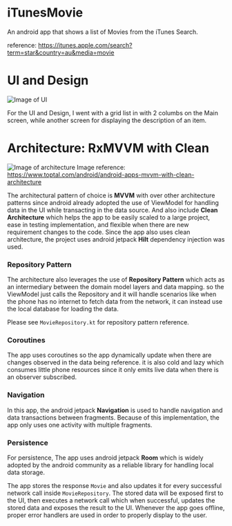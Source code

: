 
# iTunesMovie
An android app that shows a list of Movies from the iTunes Search.

reference:
https://itunes.apple.com/search?term=star&country=au&media=movie

# UI and Design

![Image of UI](https://user-images.githubusercontent.com/40202220/123507453-4cc0d180-d61e-11eb-9a9c-e8e98c7bfad0.png)

For the UI and Design, I went with a grid list in with 2 columbs on the Main screen, while another screen for displaying the description of an item.

# Architecture: RxMVVM with Clean

![Image of architecture](https://uploads.toptal.io/blog/image/127608/toptal-blog-image-1543413671794-80993a19fea97477524763c908b50a7a.png)
Image reference: https://www.toptal.com/android/android-apps-mvvm-with-clean-architecture

The architectural pattern of choice is **MVVM** with over other architecture patterns since android already adopted the use of ViewModel for handling data in the UI while transacting in the data source. And also include **Clean Architecture** which helps the app to be easily scaled to a large project, ease in testing implementation, and flexible when there are new requirement changes to the code. Since the app also uses clean architecture, the project uses android jetpack **Hilt** dependency injection was used.

### Repository Pattern
The architecture also leverages the use of **Repository Pattern** which acts as an intermediary between the domain model layers and data mapping. so the ViewModel just calls the Repository and it will handle scenarios like when the phone has no internet to fetch data from the network, it can instead use the local database for loading the data.  

Please see `MovieRepository.kt` for repository pattern reference.

### Coroutines

The app uses coroutines so the app dynamically update when there are changes observed in the data being reference. it is also cold and lazy which consumes little phone resources since it only emits live data when there is an observer subscribed. 

### Navigation

In this app, the android jetpack **Navigation** is used to handle navigation and data transactions between fragments. Because of this implementation, the app only uses one activity with multiple fragments.

### Persistence
For persistence, The app uses android jetpack **Room** which is widely adopted by the android community as a reliable library for handling local data storage.

The app stores the response `Movie` and also updates it for every successful network call inside `MovieRepository`. The stored data will be exposed first to the UI, then executes a network call which when successful, updates the stored data and exposes the result to the UI. Whenever the app goes offline, proper error handlers are used in order to properly display to the user.

